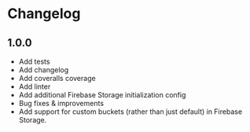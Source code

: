 # Changelog

## 1.0.0

- Add tests
- Add changelog
- Add coveralls coverage
- Add linter
- Add additional Firebase Storage initialization config
- Bug fixes & improvements
- Add support for custom buckets (rather than just default) in Firebase Storage.
